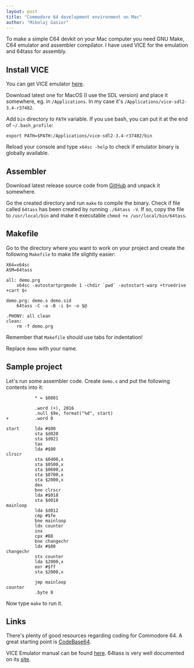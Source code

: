 ```yaml
---
layout: post
title: "Commodore 64 development environment on Mac"
author: "Mikolaj Gasior"
---
```


To make a simple C64 devkit on your Mac computer you need GNU Make, C64
emulator and assembler compilator. I have used VICE for the emulation and
64tass for assembly.

## Install VICE
You can get VICE emulator 
[here](https://vice-emu.sourceforge.io/index.html#download).

Download latest one for MacOS (I use the SDL version) and place it somewhere,
eg. in `/Applications`. In my case it's `/Applications/vice-sdl2-3.4-r37482`.

Add `bin` directory to `PATH` variable. If you use bash, you can put it at the
end of `~/.bash_profile`:

```
export PATH=$PATH:/Applications/vice-sdl2-3.4-r37482/bin
```

Reload your console and type `x64sc -help` to check if emulator binary is 
globally available.

## Assembler
Download latest release source code from 
[GitHub](https://github.com/irmen/64tass/releases) and unpack it somewhere.

Go the created directory and run `make` to compile the binary. Check if file
called `64tass` has been created by running `./64tass -V`. If so, copy the
file to `/usr/local/bin` and make it executable 
`chmod +x /usr/local/bin/64tass`.

## Makefile
Go to the directory where you want to work on your project and create the
following `Makefile` to make life slightly easier:

```
X64=x64sc
ASM=64tass

all: demo.prg
    x64sc -autostartprgmode 1 -chdir `pwd` -autostart-warp +truedrive +cart $<

demo.prg: demo.s demo.sid
    64tass -C -a -B -i $< -o $@

.PHONY: all clean
clean:
    rm -f demo.prg
```

Remember that `Makefile` should use tabs for indentation!

Replace `demo` with your name.

## Sample project
Let's run some assembler code. Create `demo.s` and put the following
contents into it:

```
           * = $0801

           .word (+), 2016
           .null $9e, format("%d", start)
+          .word 0

start      lda #$00
           sta $d020
           sta $d021
           tax
           lda #$00
clrscr
           sta $0400,x
           sta $0500,x
           sta $0600,x
           sta $0700,x
           sta $2000,x
           dex
           bne clrscr
           lda #$018
           sta $d018
mainloop
           lda $d012
           cmp #$fe
           bne mainloop
           ldx counter
           inx
           cpx #88
           bne changechr
           ldx #$00
changechr
           stx counter
           lda $2000,x
           eor #$ff
           sta $2000,x

           jmp mainloop
counter
           .byte 8
```

Now type `make` to run it.

## Links
There's plenty of good resources regarding coding for Commodore 64. A great
starting point is [CodeBase64](https://www.codebase64.org).

VICE Emulator manual can be found [here](https://vice-emu.sourceforge.io/vice_toc.html).
64tass is very well documented on its [site](http://tass64.sourceforge.net/).

